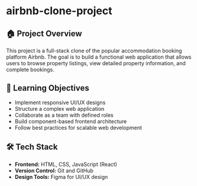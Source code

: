 # airbnb-clone-project

## 🏠 Project Overview
This project is a full-stack clone of the popular accommodation booking platform Airbnb. The goal is to build a functional web application that allows users to browse property listings, view detailed property information, and complete bookings.

## 🚀 Learning Objectives
- Implement responsive UI/UX designs
- Structure a complex web application
- Collaborate as a team with defined roles
- Build component-based frontend architecture
- Follow best practices for scalable web development

## 🛠️ Tech Stack
- **Frontend:** HTML, CSS, JavaScript (React)
- **Version Control:** Git and GitHub
- **Design Tools:** Figma for UI/UX design
